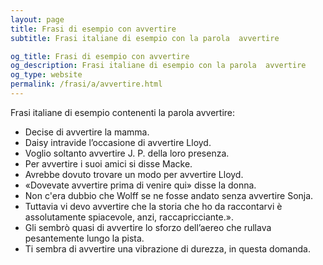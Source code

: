 ```yaml
---
layout: page
title: Frasi di esempio con avvertire 
subtitle: Frasi italiane di esempio con la parola  avvertire

og_title: Frasi di esempio con avvertire 
og_description: Frasi italiane di esempio con la parola  avvertire
og_type: website
permalink: /frasi/a/avvertire.html
---
```


Frasi italiane di esempio contenenti la parola avvertire:


- Decise di avvertire la mamma.
- Daisy intravide l’occasione di avvertire Lloyd.
- Voglio soltanto avvertire J. P. della loro presenza.
- Per avvertire i suoi amici si disse Macke.
- Avrebbe dovuto trovare un modo per avvertire Lloyd.
- «Dovevate avvertire prima di venire qui» disse la donna.
- Non c'era dubbio che Wolff se ne fosse andato senza avvertire Sonja.
- Tuttavia vi devo avvertire che la storia che ho da raccontarvi è assolutamente spiacevole, anzi, raccapricciante.».
- Gli sembrò quasi di avvertire lo sforzo dell’aereo che rullava pesantemente lungo la pista.
- Ti sembra di avvertire una vibrazione di durezza, in questa domanda.
